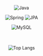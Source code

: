 <div align=center>


  <img alt="Java" src ="https://img.shields.io/badge/Java-3776AB.svg?&style=for-the-badge&logo=Java&logoColor=#F7DF1E"/> <br>

  <img alt="Spring" src ="https://img.shields.io/badge/Spring-3776AB.svg?&style=for-the-badge&logo=Spring&logoColor=#6DB33F"/> 
    
  <img alt="JPA" src ="https://img.shields.io/badge/JPA-3776AB.svg?&style=for-the-badge&logo=JPA&logoColor=#8A8A8A"/>  
  
  <img alt="MySQL" src ="https://img.shields.io/badge/MySQL-3776AB.svg?&style=for-the-badge&logo=MySQLA&logoColor=#4479A1"/> <br>

<picture>
  <source
    srcset="https://github-readme-stats.vercel.app/api?username=anuraghazra&show_icons=true&theme=dark"
    media="(prefers-color-scheme: dark)"
  />
  <source
    srcset="https://github-readme-stats.vercel.app/api?username=anuraghazra&show_icons=true"
    media="(prefers-color-scheme: light), (prefers-color-scheme: no-preference)"
  />
</picture>

<br><br>
![Top Langs](https://github-readme-stats.vercel.app/api/top-langs/?username=anuraghazra&hide_progress=true)
</div>

